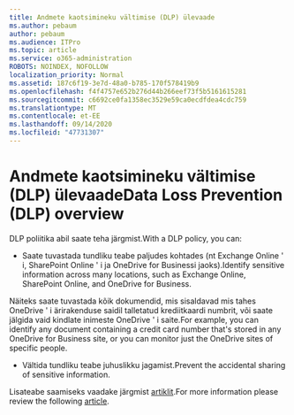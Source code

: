 ```yaml
---
title: Andmete kaotsimineku vältimise (DLP) ülevaade
ms.author: pebaum
author: pebaum
ms.audience: ITPro
ms.topic: article
ms.service: o365-administration
ROBOTS: NOINDEX, NOFOLLOW
localization_priority: Normal
ms.assetid: 187c6f19-3e7d-48a0-b785-170f578419b9
ms.openlocfilehash: f4f4757e652b276d44b266eef73f5b5161615281
ms.sourcegitcommit: c6692ce0fa1358ec3529e59ca0ecdfdea4cdc759
ms.translationtype: MT
ms.contentlocale: et-EE
ms.lasthandoff: 09/14/2020
ms.locfileid: "47731307"
---
```

# <a name="data-loss-prevention-dlp-overview"></a><span data-ttu-id="48670-102">Andmete kaotsimineku vältimise (DLP) ülevaade</span><span class="sxs-lookup"><span data-stu-id="48670-102">Data Loss Prevention (DLP) overview</span></span>

<span data-ttu-id="48670-103">DLP poliitika abil saate teha järgmist.</span><span class="sxs-lookup"><span data-stu-id="48670-103">With a DLP policy, you can:</span></span>

- <span data-ttu-id="48670-104">Saate tuvastada tundliku teabe paljudes kohtades (nt Exchange Online ' i, SharePoint Online ' i ja OneDrive for Businessi jaoks).</span><span class="sxs-lookup"><span data-stu-id="48670-104">Identify sensitive information across many locations, such as Exchange Online, SharePoint Online, and OneDrive for Business.</span></span>


<span data-ttu-id="48670-105">Näiteks saate tuvastada kõik dokumendid, mis sisaldavad mis tahes OneDrive ' i ärirakenduse saidil talletatud krediitkaardi numbrit, või saate jälgida vaid kindlate inimeste OneDrive ' i saite.</span><span class="sxs-lookup"><span data-stu-id="48670-105">For example, you can identify any document containing a credit card number that's stored in any OneDrive for Business site, or you can monitor just the OneDrive sites of specific people.</span></span>

- <span data-ttu-id="48670-106">Vältida tundliku teabe juhuslikku jagamist.</span><span class="sxs-lookup"><span data-stu-id="48670-106">Prevent the accidental sharing of sensitive information.</span></span>


<span data-ttu-id="48670-107">Lisateabe saamiseks vaadake järgmist [artiklit](https://docs.microsoft.com/microsoft-365/compliance/data-loss-prevention-policies).</span><span class="sxs-lookup"><span data-stu-id="48670-107">For more information please review the following [article](https://docs.microsoft.com/microsoft-365/compliance/data-loss-prevention-policies).</span></span>

